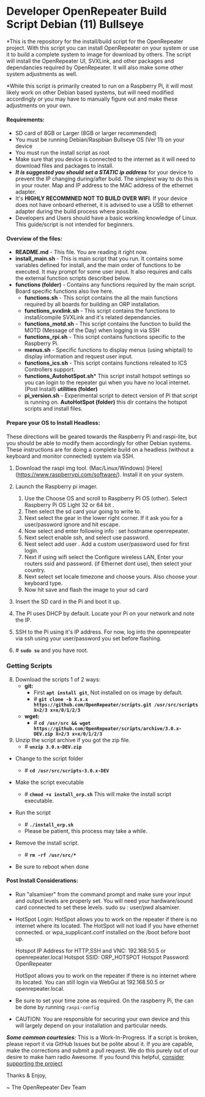 Developer OpenRepeater Build Script Debian (11) Bullseye
=======
*This is the repository for the install/build script for the OpenRepeater project. With this script you can install OpenRepeater on your system 
 or use it to build a complete system to image for download by others. The script will install the OpenRepeater UI, SVXLink, and other packages 
 and dependancies required by OpenRepeater. It will also make some other system adjustments as well.

*While this script is primarily created to run on a Raspberry Pi, it will most likely work on other Debian based systems, but will need modified 
 accordingly or you may have to manually figure out and make these adjustments on your own. 

#### Requirements: 
* SD card of 8GB or Larger (8GB or larger recommended)
* You must be running Debian/Raspbian Bullseye OS (Ver 11) on your device
* You must run the install script as root 
* Make sure that you device is connected to the internet as it will need to download files and packages to install.
* ***It is suggested you should set a STATIC ip address*** for your device to prevent the IP changing during/after build. 
    The simplest way to do this is in your router. Map and IP address to the MAC address of the ethernet adapter. 
* It's **HIGHLY RECOMMNED NOT TO BUILD OVER WIFI**. If your device does not have onboard ethernet, it is advised 
    to use a USB to ethernet adapter during the build process where possible.
* Developers and Users should have a basic working knowledge of Linux. This guide/script is not intended for beginners.

#### Overview of the files:
* **README.md** - This file. You are reading it right now.
* **install_main.sh** - This is main script that you run. It contains some variables defined for install, and the main order 
    of functions to be executed. It may prompt for some user input. It also requires and calls the external function scripts 
    described below.
* **functions (folder)** - Contains any functions required by the main script. Board specific functions also live here.
	* **functions.sh** - This script contains the all the main functions required by all boards for building an ORP installation.
	* **functions_svxlink.sh** - This script contains the functions to install/compile SVXLink and it's related dependancies.
	* **functions_motd.sh** - This script contains the function to build the MOTD (Message of the Day) when logging in via SSH
	* **functions_rpi.sh** - This script contains functions specific to the Raspberry Pi.
	* **menus.sh** - Specific functions to display menus (using whiptail) to display information and request user input.
	* **functions_ics.sh** - This script contains functions releated to ICS Controllers support.
    * **functions_AutohotSpot.sh*** This script install hotspot settings so you can login to the repeater gui when you have no local internet. (Post Install)
**utilities (folder)**
	* **pi_version.sh** - Experimental script to detect version of Pi that script is running on.
**AutoHotSpot (folder)** this dir contains the hotspot scripts and install files.

#### Prepare your OS to Install Headless:
These directions will be geared towards the Raspberry Pi and raspi-lite, but you should be able to modify them accordingly for other Debian systems. 
These instructions are for doing a complete build on a headless (without a keyboard and monitor connected) system via SSH.

1. Download the raspi img tool. (Mac/Linux/Windows) [Here] (https://www.raspberrypi.com/software/). Install it on your system. 

2. Launch the Raspberry pi imager. 
   1. Use the Choose OS and scroll to Raspberry PI OS (other). Select Raspberry Pi OS Light 32 or 64 bit . 
   2. Then select the sd card your going to write to. 
   3. Next select the gear in the lower right corner. If it ask you for a user/password ignore and hit escape. 
   4. Now select and enter following info : set hostname openrepeater. 
   5. Next select enable ssh, and select use password. 
   6. Nest select add user . Add a custom user/password used for first login. 
   7. Next if using wifi select the Configure wireless LAN, Enter your routers ssid and password. (if Ethernet dont use), then select your country. 
   8. Next select set locale timezone and choose yours. Also choose your keyboard type. 
   9. Now hit save and flash the image to your sd card

4. Insert the SD card in the Pi and boot it up.
5. The PI uses DHCP by default. Locate your Pi on your network and note the IP.
6. SSH to the Pi using it's IP address. For now, log into the openrepeater via ssh using your user/password you set before flashing.
7. &#35; **`sudo su`** and you have root.

### Getting Scripts ######

8. Download the scripts 1 of 2 ways:
	* **git:**
		* First **`apt install git`**, Not installed on os image by default.
		* &#35; **`git clone -b X.x.x https://github.com/OpenRepeater/scripts.git /usr/src/scripts X=2/3 x=x/0/1/2/3`**
	* **wget:** 
		* &#35; **`cd /usr/src && wget https://github.com/OpenRepeater/scripts/archive/3.0.x-DEV.zip X=2/3 x=x/0/1/2/3`**
9. Unzip the script archive if you got the zip file.
	* &#35; **`unzip 3.0.x-DEV.zip`**    
* Change to the script folder
	* &#35; **`cd /usr/src/scripts-3.0.x-DEV`**
* Make the script executable
	* &#35; **`chmod +x install_orp.sh`** This will make the install script executable.
* Run the script
	* &#35; **`./install_orp.sh`**
	* Please be patient, this process may take a while.

* Remove the install script.
    * &#35; **`rm -rf /usr/src/*`**

* Be sure to reboot when done

#### Post Install Considerations:

* Run "alsamixer" from the command prompt and make sure your input and output levels are properly set. You will need your hardware/sound card connected to set these levels.
    sudo su : user/pwd alsamixer.

* HotSpot Login:
    HotSpot allows you to work on the repeater if there is no internet where its located. The HotSpot will not load if you have ethernet connected. or wpa_supplicant.conf installed on the /boot before boot up.

    Hotspot IP Address for HTTP,SSH and VNC: 192.168.50.5 or openrepeater.local
    Hotspot SSID: ORP_HOTSPOT
    Hotspot Password: OpenRepeater

    HotSpot allows you to work on the repeater if there is no internet where its located.
    You can still login via WebGui at 192.168.50.5 or openrepeater.local.

* Be sure to set your time zone as required. On the raspberry Pi, the can be done by running `raspi-config`

* CAUTION: You are responsible for securing your own device and this will largely depend on your installation and particular needs.

***Some common courtesies:*** This is a Work-In-Progress. If a script is broken, please report it via GitHub Issues but be polite about it. If you are capable, make the corrections 
    and submit a pull request. We do this purely out of our desire to make ham radio Awesome. If you found this helpful, [consider supporting the project](https://openrepeater.com/donate)

Thanks & Enjoy,

~ The OpenRepeater Dev Team
